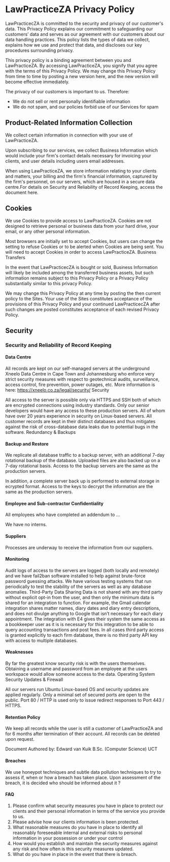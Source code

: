 
# LawPracticeZA Privacy Policy

LawPracticecZA is committed to the security and privacy of our customer's data. This Privacy Policy explains our commitment to safeguarding our customers’ data and serves as our agreement with our customers about our data handling practices. This policy lists the types of data we collect, explains how we use and protect that data, and discloses our key procedures surrounding privacy.

This privacy policy is a binding agreement between you and LawPracticeZA. By accessing LawPracticeZA, you signify that you agree with the terms of this Privacy Policy. We may change this Privacy Policy from time to time by posting a new version here, and the new version will become effective immediately.

The privacy of our customers is important to us. Therefore:

* We do not sell or rent personally identifiable information
* We do not spam, and our policies forbid use of our Services for spam

## Product-Related Information Collection

We collect certain information in connection with your use of LawPracticeZA.

Upon subscribing to our services, we collect Business Information which would include your firm's contact details necessary for invoicing your clients, and user details including users email addresses.

When using LawPracticeZA, we store information relating to your clients and matters, your billing and the firm's financial information, captured by the firm's personnel, on our servers, which are housed in a secure data centre.For details on Security and Reliability of Record Keeping, access the document here.

## Cookies

We use Cookies to provide access to LawPracticeZA. Cookies are not designed to retrieve personal or business data from your hard drive, your email, or any other personal information.

Most browsers are initially set to accept Cookies, but users can change the setting to refuse Cookies or to be alerted when Cookies are being sent. You will need to accept Cookies in order to access LawPracticeZA.
Business Transfers

In the event that LawPracticecZA is bought or sold, Business Information will likely be included among the transferred business assets, but such information remains subject to this Privacy Policy or a Privacy Policy substantially similar to this privacy Policy.

We may change this Privacy Policy at any time by posting the then current policy to the Sites. Your use of the Sites constitutes acceptance of the provisions of this Privacy Policy and your continued LawPracticecZA after such changes are posted constitutes acceptance of each revised Privacy Policy.

## Security

### Security and Reliability of Record Keeping

#### Data Centre

All records are kept on our self-managed servers at the underground Xneelo Data Centre in Cape Town and Johannesburg who enforce very strict security measures with respect to geotechnical audits, surveillance, access control, fire prevention, power outages, etc. More information is here: https://xneelo.co.za/legal/security/
Security

All access to the server is possible only via HTTPS and SSH both of which are encrypted connections using industry standards. Only our senior developers would have any access to these production servers. All of whom have over 20 years experience in security on Linux-based servers. All customer records are kept in their distinct databases and thus mitigates against the risk of cross-database data leaks due to potential bugs in the software.
Redundancy & Backups

#### Backup and Restore

We replicate all database traffic to a backup server, with an additional 7-day rotational backup of the database. Uploaded files are also backed up on a 7-day rotational basis. Access to the backup servers are the same as the production servers.

In addition, a complete server back up is performed to external storage in ecrypted format. Access to the keys to decrypt the information are the same as the production servers.

#### Employee and Sub-contractor Confidentiality

All employees who have completed an addendum to ...

We have no interns. 

#### Suppliers

Processes are underway to receive the information from our suppliers.

#### Monitoring

Audit logs of access to the servers are logged (both locally and remotely) and we have fail2ban software installed to help against brute-force password guessing attacks. We have various testing systems that run periodically to test the stability of the servers as well as any database anomalies. Third-Party Data Sharing Data is not shared with any third party without explicit opt-in from the user, and then only the minimum data is shared for an integration to function. For example, the Gmail calendar integration shares matter names, diary dates and diary entry descriptions, and does not divulge anything to Google that isn’t necessary for each diary appointment. The integration with E4 gives their system the same access as a bookkeeper user as it is is necessary for this integration to be able to query accounting transactions and post fees. In all cases third party access is granted explicitly to each firm database, there is no third party API key with access to multiple databases.

#### Weaknesses

By far the greatest know security risk is with the users themselves. Obtaining a username and password from an employee at the users workspace would allow someone access to the data.
Operating System Security Updates & Firewall

All our servers run Ubuntu Linux-based OS and security updates are applied regularly. Only a minimal set of secured ports are open to the public. Port 80 / HTTP is used only to issue redirect responses to Port 443 / HTTPS.

#### Retention Policy

We keep all records while the user is still a customer of LawPracticeZA and for 6 months after termination of their account. All records can be deleted upon request.

Document Authored by: Edward van Kuik B.Sc. (Computer Science) UCT

#### Breaches

We use honeypot techniques and subtle data pollution techniques to try to assess if, when or how a breach has taken place. Upon assessment of the breach, it is decided who should be informed about it ?

#### FAQ

1. Please confirm what security measures you have in place to protect our clients and their
personal information in terms of the service you provide to us.
2. Please advise how our clients information is been protected.
3. What reasonable measures do you have in place to identify all reasonably foreseeable
internal and external risks to personal information in your possession or under your
control
4. How would you establish and maintain the security measures against any risk and how
often is this security measures updated.
5. What do you have in place in the event that there is breach.


